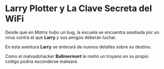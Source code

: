 # Larry Plotter y La Clave Secreta del WiFi

Desde que en *Matrix* hubo un bug, la escuela se encuentra asediada por un virus contra el que **Larry** y sus amigos deberán luchar.

En esta aventura **Larry** se enterará de nuevos detalles sobre su destino.

Como el malvadohacker **Ballmermort** le metió un troyano en su propio código podría esconderse malware.